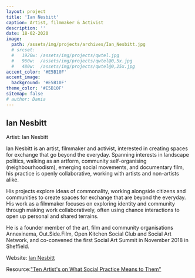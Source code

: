 ```yaml
---
layout: project
title: 'Ian Nesbitt'
caption: Artist, filmmaker & Activist
description: ''
date: 18-02-2020
image: 
  path: /assets/img/projects/archives/Ian_Nesbitt.jpg
  # srcset: 
  #   1920w: /assets/img/projects/qwtel.jpg
  #   960w:  /assets/img/projects/qwtel@0,5x.jpg
  #   480w:  /assets/img/projects/qwtel@0,25x.jpg
accent_color: '#E5B10F'
accent_image:
  background: '#E5B10F'
theme_color: '#E5B10F'
sitemap: false
# author: Dania
---
```

## Ian Nesbitt

Artist: Ian Nesbitt

Ian Nesbitt is an artist, filmmaker and activist, interested in creating spaces for exchange that go beyond the everyday. Spanning interests in landscape politics, walking as an artform, community self-organising (neighbourhoodism), emerging social movements, and documentary film, his practice is openly collaborative, working with artists and non-artists alike.

His projects explore ideas of commonality, working alongside citizens and communities to create spaces for exchange that are beyond the everyday. His work as a filmmaker focuses on exploring identity and community through making work collaboratively, often using chance interactions to open up personal and shared terrains.

He is a founder member of the art, film and community organisations Annexinema, Out.Side.Film, Open Kitchen Social Club and Social Art Network, and co-convened the first Social Art Summit in November 2018 in Sheffield.

Website: [Ian Nesbitt](http://www.iannesbitt.co.uk/)

Resource:["Ten Artist's on What Social Practice Means to Them"](https://medium.com/kickstarter/ten-artists-on-what-social-practice-means-to-them-9cae0a0f1364)
